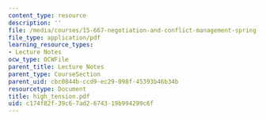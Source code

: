 ```yaml
---
content_type: resource
description: ''
file: /media/courses/15-667-negotiation-and-conflict-management-spring-2001/c174f82f39c67ad2674319b994299c6f_high_tension.pdf
file_type: application/pdf
learning_resource_types:
- Lecture Notes
ocw_type: OCWFile
parent_title: Lecture Notes
parent_type: CourseSection
parent_uid: cbc0844b-ccd9-ec29-098f-45393b46b34b
resourcetype: Document
title: high_tension.pdf
uid: c174f82f-39c6-7ad2-6743-19b994299c6f
---
```


